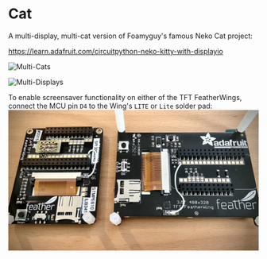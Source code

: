 # Cat
 A multi-display, multi-cat version of Foamyguy's famous Neko Cat project:
 
 https://learn.adafruit.com/circuitpython-neko-kitty-with-displayio

![Multi-Cats](https://github.com/CedarGroveStudios/Cat/blob/main/multi_cats.png)

![Multi-Displays](https://github.com/CedarGroveStudios/Cat/blob/main/muti-platform_cat.png)


To enable screensaver functionality on either of the TFT FeatherWings, connect the MCU pin `D4` to the Wing's `LITE` or `Lite` solder pad: 
![Display Brightness Modification](https://github.com/CedarGroveStudios/Cat/blob/main/brightness_mod_TFT_FeatherWing.jpeg)
